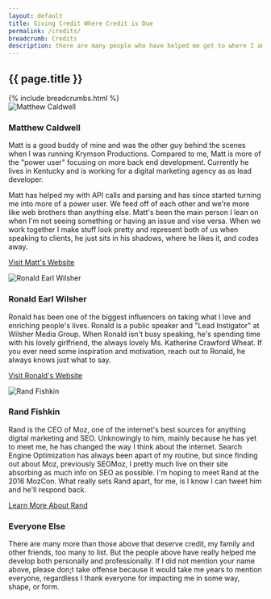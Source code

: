 ```yaml
---
layout: default
title: Giving Credit Where Credit is Due
permalink: /credits/
breadcrumb: Credits
description: there are many people who have helped me get to where I am today and continue to be a huge part of my success.
---
```

<div id="page-title">
	<h2 class="container">
		{{ page.title }}
	</h2>
</div>
<!-- Start Breadcrumbs -->
{% include breadcrumbs.html %}
<!-- End Breadcrumbs -->
<div id="content-main">
	<div class="container">
		<div class="row">
			<div class="col-md-12">
				<div class="row">
					<div class="col-md-3 credit-img">
						<img src="{{ site.url }}/images/credits/matt-caldwell.jpg" alt="Matthew Caldwell">
					</div>
					<div class="col-md-9">
						<h3>Matthew Caldwell</h3>
						<p>Matt is a good buddy of mine and was the other guy behind the scenes when I was running Krymson Productions. Compared to me, Matt is more of the "power user" focusing on more back end development. Currently he lives in Kentucky and is working for a digital marketing agency as as lead developer.</p>
						<p>Matt has helped my with API calls and parsing and has since started turning me into more of a power user. We feed off of each other and we're more like web brothers than anything else. Matt's been the main person I lean on when I'm not seeing something or having an issue and vise versa. When we work together I make stuff look pretty and represent both of us when speaking to clients, he just sits in his shadows, where he likes it, and codes away.</p>
						<p><a href="http://www.matthew-caldwell.com" target="_blank">Visit Matt's Website</a></p>
					</div>
				</div>
			<div class="row credit">
				<div class="col-md-3 credit-img">
					<img src="{{ site.url }}/images/credits/RonaldWilsher.png" alt="Ronald Earl Wilsher">
				</div>
				<div class="col-md-9">
					<h3>Ronald Earl Wilsher</h3>
					<p>Ronald has been one of the biggest influencers on taking what I love and enriching people's lives. Ronald is a public speaker and "Lead Instigator" at Wilsher Media Group. When Ronald isn't busy speaking, he's spending time with his lovely girlfriend, the always lovely Ms. Katherine Crawford Wheat. If you ever need some inspiration and motivation, reach out to Ronald, he always knows just what to say.</p>
					<p><a href="http://ronaldwilsher.com/" target="_blank">Visit Ronald's Website</a></p>
				</div>
			</div>
			<div class="row credit">
				<div class="col-md-3 credit-img">
					<img src="{{ site.url }}/images/credits/rand-fishkin.jpg" alt="Rand Fishkin">
				</div>
				<div class="col-md-9">
					<h3>Rand Fishkin</h3>
					<p>Rand is the CEO of Moz, one of the internet's best sources for anything digital marketing and SEO. Unknowingly to him, mainly because he has yet to meet me, he has changed the way I think about the internet. Search Engine Optimization has always been apart of my routine, but since finding out about Moz, previously SEOMoz, I pretty much live on their site absorbing as much info on SEO as possible. I'm hoping to meet Rand at the 2016 MozCon. What really sets Rand apart, for me, is I know I can tweet him and he'll respond back.</p>
					<p><a href="https://moz.com/about/team/randfish" target="_blank">Learn More About Rand</a></p>
				</div>
			</div>
			<div class="row credit">
				<h3>Everyone Else</h3>
				<p>There are many more than those above that deserve credit, my family and other friends, too many to list. But the people above have really helped me develop both personally and professionally. If I did not mention your name above, please don;t take offense because it would take me years to mention everyone, regardless I thank everyone for impacting me in some way, shape, or form.</p>
			</div>
		</div>
	</div>
</div>